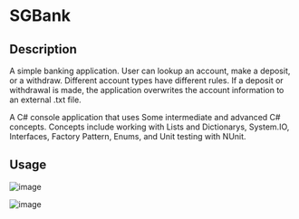 # SGBank

## Description
A simple banking application. User can lookup an account, make a deposit, or a withdraw. Different account types have different rules. If a deposit or withdrawal is made, the application overwrites the account information to an external .txt file.

A C# console application that uses Some intermediate and advanced C# concepts. Concepts include working with Lists and Dictionarys, System.IO, Interfaces, Factory Pattern, Enums, and Unit testing with NUnit. 

## Usage

![image](https://user-images.githubusercontent.com/76139710/151388603-1cbb364e-9ba6-4100-b850-793229116877.png)

![image](https://user-images.githubusercontent.com/76139710/151390191-315b5d44-f045-468e-b2fc-f97d468b4c6e.png)





 
